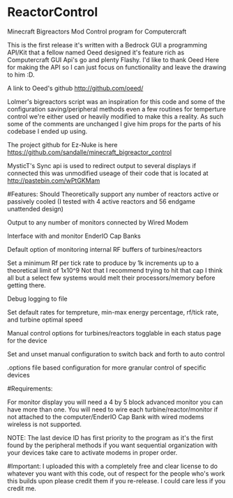 # ReactorControl
Minecraft Bigreactors Mod Control program for Computercraft

This is the first release it's written with a Bedrock GUI a programming API/Kit that a fellow named Oeed designed it's feature rich as Computercraft GUI Api's go and plenty Flashy. I'd like to thank Oeed Here for making the API so I can just focus on functionality and leave the drawing to him :D.

A link to Oeed's github http://github.com/oeed/

Lolmer's bigreactors script was an inspiration for this code and some of the configuration saving/peripheral methods even a few routines for temperture control we're either used or heavily modified to make this a reality. As such some of the comments are unchanged I give him props for the parts of his codebase I ended up using.

The project github for Ez-Nuke is here https://github.com/sandalle/minecraft_bigreactor_control

MysticT's Sync api is used to redirect output to several displays if connected this was unmodified useage of their code that is located at http://pastebin.com/wPtGKMam

#Features:
Should Theoretically support any number of reactors active or passively cooled (I tested with 4 active reactors and 56 endgame unattended design)

Output to any number of monitors connected by Wired Modem

Interface with and monitor EnderIO Cap Banks

Default option of monitoring internal RF buffers of turbines/reactors

Set a minimum Rf per tick rate to produce by 1k increments up to a theoretical limit of 1x10^9 Not that I recommend trying to hit that cap I think all but a select few systems would melt their processors/memory before getting there.

Debug logging to file

Set default rates for tempreture, min-max energy percentage, rf/tick rate, and turbine optimal speed

Manual control options for turbines/reactors togglable in each status page for the device

Set and unset manual configuration to switch back and forth to auto control

.options file based configuration for more granular control of specific devices

#Requirements:

For monitor display you will need a 4 by 5 block advanced monitor you can have more than one.
You will need to wire each turbine/reactor/monitor if not attached to the computer/EnderIO Cap Bank with wired modems wireless is not supported.

NOTE: The last device ID has first priority to the program as it's the first found by the peripheral methods if you want sequential organization with your devices take care to activate modems in proper order.

#Important: I uploaded this with a completely free and clear license to do whatever you want with this code, out of respect for the people who's work this builds upon please credit them if you re-release. I could care less if you credit me.
